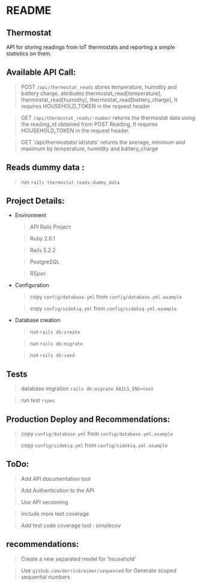 # README

## Thermostat

API for storing readings from IoT thermostats and reporting a simple statistics on them.


## Available API Call:

  > POST `/api/thermostat_reads` stores temperature, humidity and battery charge, attributes thermostat_read[temperature], thermostat_read[humidity], thermostat_read[battery_charge], It requires HOUSEHOLD_TOKEN in the request header

  > GET `/api/thermostat_reads/:number` returns the thermostat data using the reading_id obtained from POST Reading, It requires HOUSEHOLD_TOKEN in the request header.

  > GET '/api/thermostats/:id/stats' returns the average, minimum and maximum by temperature, humidity and battery_charge


## Reads dummy data :

  > run `rails thermostat_reads:dummy_data`


## Project Details:

* Environment

  > API Rails Project

  > Ruby 2.6.1

  > Rails 5.2.2

  > PostgreSQL

  > RSpec

* Configuration

  > copy `config/database.yml` from `config/database.yml.example`

  > copy `config/sidekiq.yml` from `config/sidekiq.yml.example`

* Database creation

  > run `rails db:create`

  > run `rails db:migrate`

  > run `rails db:seed`

## Tests

  > database migration `rails db:migrate RAILS_ENV=test`

  > run test `rspec`

## Production Deploy and Recommendations:

  > copy `config/database.yml` from `config/database.yml.example`

  > copy `config/sidekiq.yml` from `config/sidekiq.yml.example`

## ToDo:

  > Add API documentation tool

  > Add Authentication to the API

  > Use API versioning

  > Include more test coverage

  > Add test code coverage tool : simplecov


## recommendations:

  > Create a new separated model for 'household'

  > Use `github.com/derrickreimer/sequenced` for Generate scoped sequential numbers
